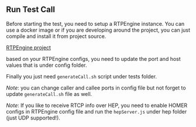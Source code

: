 ## Run Test Call

Before starting the test, you need to setup a RTPEngine instance. 
You can use a docker image or if you are developing around the project, 
you can just compile and install it from project source. 

[RTPEngine project](https://github.com/sipwise/rtpengine)

based on your RTPEngine configs, you need to update the port and host values 
that is under config folder.

Finally you just need `generateCall.sh` script under tests folder. 

*Note*: you can change caller and callee ports in config file but not forget to update 
`generateCall.sh` file as well.

*Note*: If you like to receive RTCP info over HEP, you need to enable HOMER 
configs in RTPEngine config file and run the `hepServer.js` under hep folder (just UDP supported!).